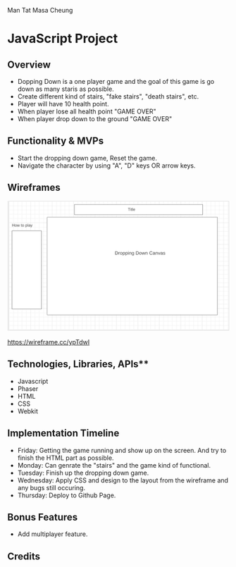 Man Tat Masa Cheung

<h1>JavaScript Project</h1>

<h2>Overview</h2>
<ul>
    <li>Dopping Down is a one player game and the goal of this game is go down as many staris as possible.</li>
    <li>Create different kind of stairs, "fake stairs", "death stairs", etc.</li>
    <li>Player will have 10 health point.</li>
    <li>When player lose all health point "GAME OVER"</li>
    <li>When player drop down to the ground "GAME OVER"</li>
</ul>

<h2>Functionality & MVPs</h2>
<ul>
    <li>Start the dropping down game, Reset the game.</li>
    <li>Navigate the character by using "A", "D" keys OR arrow keys.</li>
</ul>

<h2>Wireframes</h2>

![Image of Wireframes](https://github.com/masacheung/dropping_down/blob/main/assests/wireframs.png)

https://wireframe.cc/ypTdwI

<h2>Technologies, Libraries, APIs**</h2>
<ul>
    <li>Javascript</li>
    <li>Phaser</li>
    <li>HTML</li>
    <li>CSS</li>
    <li>Webkit</li>
</ul>


<h2>Implementation Timeline</h2>
<ul>
    <li>Friday: Getting the game running and show up on the screen. And try to finish the HTML part as possible.</li>
    <li>Monday: Can genrate the "stairs" and the game kind of functional.</li>
    <li>Tuesday: Finish up the dropping down game.</li>
    <li>Wednesday: Apply CSS and design to the layout from the wireframe and any bugs still occuring.</li>
    <li>Thursday: Deploy to Github Page.</li>
</ul>


<h2>Bonus Features</h2>
<ul>
    <li>Add multiplayer feature.</li>
</ul>

<h2>Credits</h2>
